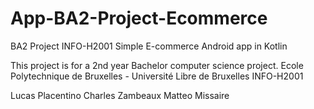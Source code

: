 # App-BA2-Project-Ecommerce
BA2 Project INFO-H2001
Simple E-commerce Android app in Kotlin

This project is for a 2nd year Bachelor computer science project.
Ecole Polytechnique de Bruxelles - Université Libre de Bruxelles
INFO-H2001

Lucas Placentino
Charles Zambeaux
Matteo Missaire
